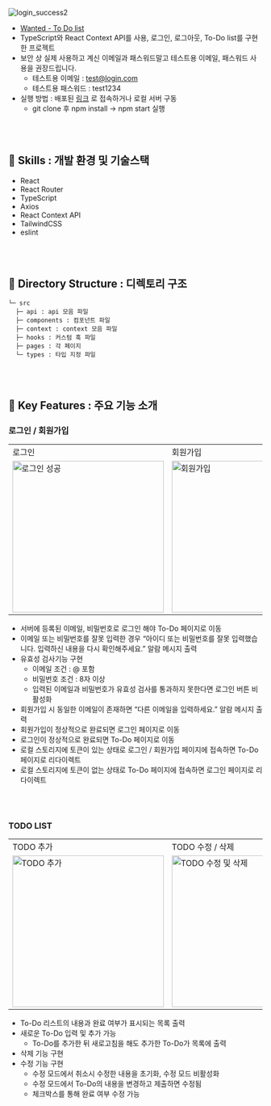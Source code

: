 ![login_success2](https://github.com/chichi-is-happy/wanted-pre-onboarding-frontend/assets/107830853/daf101a6-6c7c-44e3-a478-41394dae484e)


- [Wanted - To Do list](https://wanted-pre-onboarding-frontend-jet.vercel.app/)
- TypeScript와 React Context API를 사용, 로그인, 로그아웃, To-Do list를 구현한 프로젝트
- 보안 상 실제 사용하고 계신 이메일과 패스워드말고 테스트용 이메일, 패스워드 사용을 권장드립니다.
    - 테스트용 이메일 : [test@login.com](mailto:test@login.com)
    - 테스트용 패스워드 : test1234
- 실행 방법 : 배포된 [링크](https://wanted-pre-onboarding-frontend-jet.vercel.app/) 로 접속하거나 로컬 서버 구동
    - git clone 후 npm install → npm start 실행

<br>
<br>

 ## 🤍 Skills : 개발 환경 및 기술스택

- React
- React Router
- TypeScript
- Axios
- React Context API
- TailwindCSS
- eslint

<br>
<br>


## 🤍 Directory Structure : 디렉토리 구조

```
└─ src
  ├─ api : api 모음 파일
  ├─ components : 컴포넌트 파일
  ├─ context : context 모음 파일
  ├─ hooks : 커스텀 훅 파일
  ├─ pages : 각 페이지
  └─ types : 타입 지정 파일
```

<br>
<br>

## 🤍 Key Features : 주요 기능 소개

### 로그인 / 회원가입

  <table cellspacing="0" cellpadding="0">
  <tr>
  <tr>
    <td>로그인</td>
    <td>회원가입</td>
  </tr>
  <tr>
    <td><img width="300" alt="로그인 성공" src="https://github.com/chichi-is-happy/wanted-pre-onboarding-frontend/assets/107830853/09ce60d3-f129-42d5-b283-a2c44e953fe8"></td>
    <td><img width="300" alt="회원가입" src="https://github.com/chichi-is-happy/wanted-pre-onboarding-frontend/assets/107830853/2289ffe1-6514-437d-ad5d-a7e128f3a280"></td>
  </tr>
</table>

- 서버에 등록된 이메일, 비밀번호로 로그인 해야 To-Do 페이지로 이동
- 이메일 또는 비밀번호를 잘못 입력한 경우
“아이디 또는 비밀번호를 잘못 입력했습니다. 입력하신 내용을 다시 확인해주세요.” 알람 메시지 출력
- 유효성 검사기능 구현
    - 이메일 조건 : @ 포함
    - 비밀번호 조건 : 8자 이상
    - 입력된 이메일과 비밀번호가 유효성 검사를 통과하지 못한다면 로그인 버튼 비활성화
- 회원가입 시 동일한 이메일이 존재하면 “다른 이메일을 입력하세요.” 알람 메시지 출력
- 회원가입이 정상적으로 완료되면 로그인 페이지로 이동
- 로그인이 정상적으로 완료되면 To-Do 페이지로 이동
- 로컬 스토리지에 토큰이 있는 상태로 로그인 / 회원가입 페이지에 접속하면 To-Do 페이지로 리다이렉트
- 로컬 스토리지에 토큰이 없는 상태로 To-Do 페이지에 접속하면 로그인 페이지로 리다이렉트

<br>
<br>

### TODO LIST

<table cellspacing="0" cellpadding="0">
  <tr>
  <tr>
    <td>TODO 추가</td>
    <td>TODO 수정 / 삭제</td>
  </tr>
  <tr>
    <td><img width="300" alt="TODO 추가" src="https://github.com/chichi-is-happy/wanted-pre-onboarding-frontend/assets/107830853/90c6dbc3-2386-4814-9164-15a36aa41614"></td>
    <td><img width="300" alt="TODO 수정 및 삭제" src="https://github.com/chichi-is-happy/wanted-pre-onboarding-frontend/assets/107830853/6cb833f1-147a-4466-9fc8-1ba032ed7789"></td>
  </tr>
</table>

- To-Do 리스트의 내용과 완료 여부가 표시되는 목록 출력
- 새로운 To-Do 입력 및 추가 가능
  - To-Do를 추가한 뒤 새로고침을 해도 추가한 To-Do가 목록에 출력 
- 삭제 기능 구현
- 수정 기능 구현
    - 수정 모드에서 취소시 수정한 내용을 초기화, 수정 모드 비활성화
    - 수정 모드에서 To-Do의 내용을 변경하고 제출하면 수정됨
    - 체크박스를 통해 완료 여부 수정 가능
 
<br>
<br>
